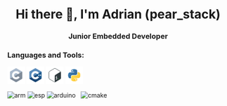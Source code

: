 <h1 align="center">Hi there 👋, I'm Adrian (pear_stack)</h1>
<h3 align="center">Junior Embedded Developer</h3>

<h3 align="left">Languages and Tools:</h3>
<p align="left">
<img src="https://github.com/kirukudenis/readme_icons/blob/master/language_and_tools/square/c/c.png" alt="c" width="40" height="40"/> 
<img src="https://github.com/kirukudenis/readme_icons/blob/master/language_and_tools/square/c%2B%2B/c%2B%2B.png" alt="cpp" width="40" height="40"/> 
<img src="https://github.com/kirukudenis/readme_icons/blob/master/language_and_tools/square/bash/bash-colored.png" alt="bash" width="40" height="40"/> 
<img src="https://github.com/kirukudenis/readme_icons/blob/master/language_and_tools/square/python/python.png" alt="py" width="40" height="40"/> 
</p> 
<p align="left">

<img src="https://www.arm.com/-/media/arm-com/products/processors/Hero%20Chip%20Images%20-%202017.01.05/Hero%20Chip%20Image%20Gill_Cortex-M%20web.png?h=738&w=1105&la=en&hash=A69CEC7883BC2FC92A51774E187569F1946A3861" alt="arm" height="40"/> 
<img src="https://seeklogo.com/images/E/espressif-systems-logo-1350B9E771-seeklogo.com.png" alt="esp" height="40"/> 
<img src="https://cdn.worldvectorlogo.com/logos/arduino-1.svg" alt="arduino" height="45"/> 
<img src="https://cdn.freebiesupply.com/logos/large/2x/platformio-logo-png-transparent.png" alt="" height="45"/> 
<img src="http://www.muylinux.com/wp-content/uploads/2012/03/gcc-logo.png" alt="" height="45"/>  
<img src="https://cmake.org/wp-content/uploads/2019/05/Cmake-logo-header.png" alt="cmake" height="40"/> 


<img src="https://www.gnu.org/graphics/heckert_gnu.transp.small.png" alt="" height="45"/> 
<img src="https://freertos.org/fr-content-src/uploads/2018/07/logo-1.jpg" alt="" height="40"/> 
</p>




